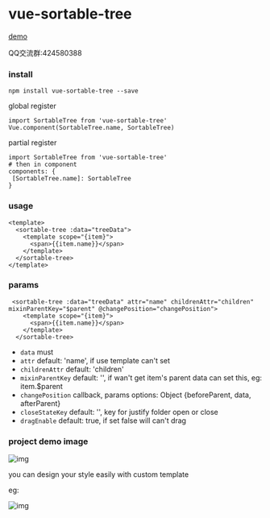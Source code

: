 # vue-sortable-tree

[demo](http://examples.itrydo.com/vue-sortable-tree/dist/index.html)

 QQ交流群:424580388

### install
```
npm install vue-sortable-tree --save
```
global register
```
import SortableTree from 'vue-sortable-tree'
Vue.component(SortableTree.name, SortableTree)
```

partial register
```
import SortableTree from 'vue-sortable-tree'
# then in component
components: {
 [SortableTree.name]: SortableTree
}
```
### usage
```
<template>
  <sortable-tree :data="treeData">
    <template scope="{item}">
      <span>{{item.name}}</span>
    </template>
  </sortable-tree>
</template>
```

### params
```
 <sortable-tree :data="treeData" attr="name" childrenAttr="children" mixinParentKey="$parent" @changePosition="changePosition">
    <template scope="{item}">
      <span>{{item.name}}</span>
    </template>
  </sortable-tree>
```

* `data`  must
* `attr`  default: 'name',  if use template can't set
* `childrenAttr`  default: 'children'
* `mixinParentKey` default: '', if wan't get item's parent data can set this, eg: item.$parent
* `changePosition` callback, params options: Object {beforeParent, data, afterParent}
* `closeStateKey`  default: '', key for justify folder open or close
* `dragEnable` default: true, if set false will can't drag


### project demo image
![img](https://github.com/wuyuedefeng/vue-sortable-tree/blob/master/example/src/assets/tree.png)

you can design your style easily with custom template

eg:

![img](https://github.com/wuyuedefeng/vue-sortable-tree/blob/master/example/src/assets/tree-ext.png)

